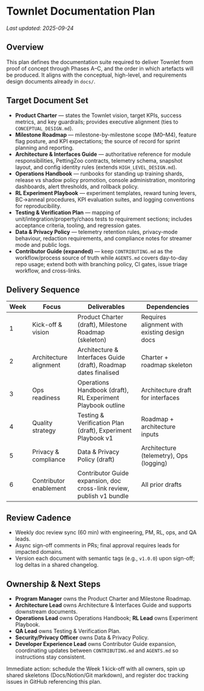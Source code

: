 # Townlet Documentation Plan

_Last updated: 2025-09-24_

## Overview

This plan defines the documentation suite required to deliver Townlet from proof of concept through Phases A–C, and the order in which artefacts will be produced. It aligns with the conceptual, high-level, and requirements design documents already in `docs/`.

## Target Document Set

- **Product Charter** — states the Townlet vision, target KPIs, success metrics, and key guardrails; provides executive alignment (ties to `CONCEPTUAL_DESIGN.md`).
- **Milestone Roadmap** — milestone-by-milestone scope (M0–M4), feature flag posture, and KPI expectations; the source of record for sprint planning and reporting.
- **Architecture & Interfaces Guide** — authoritative reference for module responsibilities, PettingZoo contracts, telemetry schema, snapshot layout, and config identity rules (extends `HIGH_LEVEL_DESIGN.md`).
- **Operations Handbook** — runbooks for standing up training shards, release vs shadow policy promotion, console administration, monitoring dashboards, alert thresholds, and rollback policy.
- **RL Experiment Playbook** — experiment templates, reward tuning levers, BC→anneal procedures, KPI evaluation suites, and logging conventions for reproducibility.
- **Testing & Verification Plan** — mapping of unit/integration/property/chaos tests to requirement sections; includes acceptance criteria, tooling, and regression gates.
- **Data & Privacy Policy** — telemetry retention rules, privacy-mode behaviour, redaction requirements, and compliance notes for streamer mode and public logs.
- **Contributor Guide (expanded)** — keep `CONTRIBUTING.md` as the workflow/process source of truth while `AGENTS.md` covers day-to-day repo usage; extend both with branching policy, CI gates, issue triage workflow, and cross-links.

## Delivery Sequence

| Week | Focus | Deliverables | Dependencies |
| ---- | ----- | ------------ | ------------ |
| 1 | Kick-off & vision | Product Charter (draft), Milestone Roadmap (skeleton) | Requires alignment with existing design docs |
| 2 | Architecture alignment | Architecture & Interfaces Guide (draft), Roadmap dates finalised | Charter + roadmap skeleton |
| 3 | Ops readiness | Operations Handbook (draft), RL Experiment Playbook outline | Architecture draft for interfaces |
| 4 | Quality strategy | Testing & Verification Plan (draft), Experiment Playbook v1 | Roadmap + architecture inputs |
| 5 | Privacy & compliance | Data & Privacy Policy (draft) | Architecture (telemetry), Ops (logging) |
| 6 | Contributor enablement | Contributor Guide expansion, doc cross-link review, publish v1 bundle | All prior drafts |

## Review Cadence

- Weekly doc review sync (60 min) with engineering, PM, RL, ops, and QA leads.
- Async sign-off comments in PRs; final approval requires leads for impacted domains.
- Version each document with semantic tags (e.g., `v1.0.0`) upon sign-off; log deltas in a shared changelog.

## Ownership & Next Steps

- **Program Manager** owns the Product Charter and Milestone Roadmap.
- **Architecture Lead** owns Architecture & Interfaces Guide and supports downstream documents.
- **Operations Lead** owns Operations Handbook; **RL Lead** owns Experiment Playbook.
- **QA Lead** owns Testing & Verification Plan.
- **Security/Privacy Officer** owns Data & Privacy Policy.
- **Developer Experience Lead** owns Contributor Guide expansion, coordinating updates between `CONTRIBUTING.md` and `AGENTS.md` so instructions stay consistent.

Immediate action: schedule the Week 1 kick-off with all owners, spin up shared skeletons (Docs/Notion/Git markdown), and register doc tracking issues in GitHub referencing this plan.
